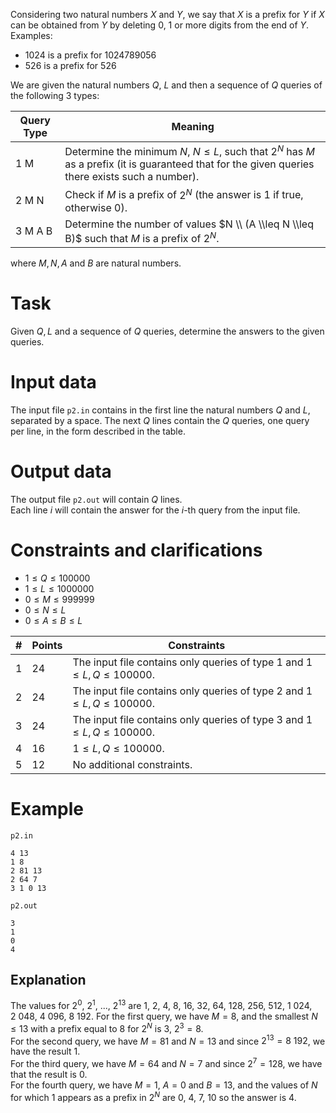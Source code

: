 Considering two natural numbers $X$ and $Y$, we say that $X$ is a prefix for $Y$ if $X$ can be obtained from $Y$ by deleting $0$, $1$ or more digits from the end of $Y$.  
Examples:
* $1024$ is a prefix for $1024789056$
* $526$ is a prefix for $526$

We are given the natural numbers $Q$, $L$ and then a sequence of $Q$ queries of the following $3$ types:

|Query Type|Meaning|
|---|---|
|1 M|Determine the minimum $N$, $N \leq L$, such that $2^N$ has $M$ as a prefix (it is guaranteed that for the given queries there exists such a number).|
|2 M N|Check if $M$ is a prefix of $2^N$ (the answer is $1$ if true, otherwise $0$).|
|3 M A B|Determine the number of values $N \\ (A \\leq N \\leq B)$ such that $M$ is a prefix of $2^N$.|

where $M, N , A$ and $B$ are natural numbers.

# Task

Given $Q, L$ and a sequence of $Q$ queries, determine the answers to the given queries.

# Input data

The input file `p2.in` contains in the first line the natural numbers $Q$ and $L$, separated by a space.
The next $Q$ lines contain the $Q$ queries, one query per line, in the form described in the table.

# Output data

The output file `p2.out` will contain $Q$ lines.  
Each line $i$ will contain the answer for the $i$-th query from the input file.

# Constraints and clarifications

* $1 \leq Q \leq 100 000$
* $1 \leq L \leq 1 000 000$
* $0 \leq M \leq 999 999$
* $0 \leq N \leq L$
* $0 \leq A \leq B \leq L$

|#|Points|Constraints|
|-|-|-|
|1|24|The input file contains only queries of type $1$ and $1 \leq L, Q \leq 100 000$.|
|2|24|The input file contains only queries of type $2$ and $1 \leq L, Q \leq 100 000$.|
|3|24|The input file contains only queries of type $3$ and $1 \leq L, Q \leq 100 000$.|
|4|16|$1 \leq L, Q \leq 100 000$.|
|5|12|No additional constraints.|

# Example

`p2.in`
```
4 13
1 8
2 81 13
2 64 7
3 1 0 13
```

`p2.out`
```
3
1
0
4
```

## Explanation

The values for $2^0$, $2^1$, ..., $2^{13}$ are $1$, $2$, $4$, $8$, $16$, $32$, $64$, $128$, $256$, $512$, $1 \ 024$, $2 \ 048$, $4 \ 096$, $8 \ 192$.
For the first query, we have $M=8$, and the smallest $N \leq 13$ with a prefix equal to $8$ for $2^N$ is $3$, $2^3 = 8$.  
For the second query, we have $M=81$ and $N=13$ and since $2^{13} = 8 \ 192$, we have the result $1$.  
For the third query, we have $M=64$ and $N=7$ and since $2^7 = 128$, we have that the result is $0$.  
For the fourth query, we have $M=1$, $A=0$ and $B=13$, and the values of $N$ for which $1$ appears as a prefix in $2^N$ are $0$, $4$, $7$, $10$ so the answer is $4$.
